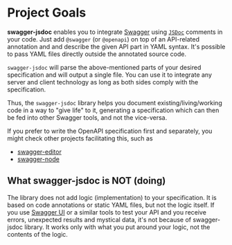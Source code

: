 # Project Goals

**swagger-jsdoc** enables you to integrate [Swagger](http://swagger.io) using [`JSDoc`](https://jsdoc.app/) comments in your code. Just add `@swagger` (or `@openapi`) on top of an API-related annotation and and describe the given API part in YAML syntax. It's possible to pass YAML files directly outside the annotated source code.

`swagger-jsdoc` will parse the above-mentioned parts of your desired specification and will output a single file. You can use it to integrate any server and client technology as long as both sides comply with the specification.

Thus, the `swagger-jsdoc` library helps you document existing/living/working code in a way to "give life" to it, generating a specification which can then be fed into other Swagger tools, and not the vice-versa.

If you prefer to write the OpenAPI specification first and separately, you might check other projects facilitating this, such as

- [swagger-editor](http://swagger.io/swagger-editor/)
- [swagger-node](https://github.com/swagger-api/swagger-node)

## What swagger-jsdoc is NOT (doing)

The library does not add logic (implementation) to your specification. It is based on code annotations or static YAML files, but not the logic itself. If you use [Swagger UI](https://swagger.io/tools/swagger-ui/) or a similar tools to test your API and you receive errors, unexpected results and mystical data, it's not because of swagger-jsdoc library. It works only with what you put around your logic, not the contents of the logic.
